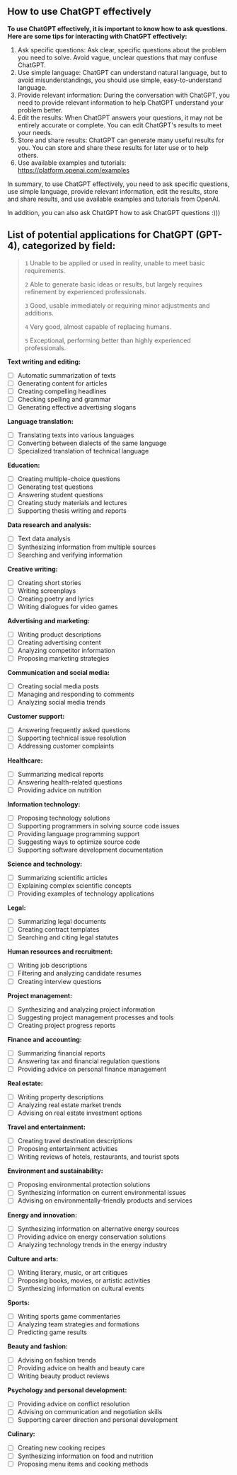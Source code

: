 ## **How to use ChatGPT effectively**

**To use ChatGPT effectively, it is important to know how to ask questions. Here are some tips for interacting with ChatGPT effectively:**

1. Ask specific questions: Ask clear, specific questions about the problem you need to solve. Avoid vague, unclear questions that may confuse ChatGPT.
2. Use simple language: ChatGPT can understand natural language, but to avoid misunderstandings, you should use simple, easy-to-understand language.
3. Provide relevant information: During the conversation with ChatGPT, you need to provide relevant information to help ChatGPT understand your problem better.
4. Edit the results: When ChatGPT answers your questions, it may not be entirely accurate or complete. You can edit ChatGPT's results to meet your needs.
5. Store and share results: ChatGPT can generate many useful results for you. You can store and share these results for later use or to help others.
6. Use available examples and tutorials: https://platform.openai.com/examples

In summary, to use ChatGPT effectively, you need to ask specific questions, use simple language, provide relevant information, edit the results, store and share results, and use available examples and tutorials from OpenAI.

In addition, you can also ask ChatGPT how to ask ChatGPT questions :)))

## List of potential applications for ChatGPT (GPT-4), categorized by field:

> `1` Unable to be applied or used in reality, unable to meet basic requirements.
>
> `2` Able to generate basic ideas or results, but largely requires refinement by experienced professionals.
>
> `3` Good, usable immediately or requiring minor adjustments and additions.
>
> `4` Very good, almost capable of replacing humans.
>
> `5` Exceptional, performing better than highly experienced professionals.
>
> 

**Text writing and editing:**

- [ ] Automatic summarization of texts
- [ ] Generating content for articles
- [ ] Creating compelling headlines
- [ ] Checking spelling and grammar
- [ ] Generating effective advertising slogans

**Language translation:**

- [ ] Translating texts into various languages
- [ ] Converting between dialects of the same language
- [ ] Specialized translation of technical language

**Education:**

- [ ] Creating multiple-choice questions
- [ ] Generating test questions
- [ ] Answering student questions
- [ ] Creating study materials and lectures
- [ ] Supporting thesis writing and reports

**Data research and analysis:**

- [ ] Text data analysis
- [ ] Synthesizing information from multiple sources
- [ ] Searching and verifying information

**Creative writing:**

- [ ] Creating short stories
- [ ] Writing screenplays
- [ ] Creating poetry and lyrics
- [ ] Writing dialogues for video games

**Advertising and marketing:**

- [ ] Writing product descriptions
- [ ] Creating advertising content
- [ ] Analyzing competitor information
- [ ] Proposing marketing strategies

**Communication and social media:**

- [ ] Creating social media posts
- [ ] Managing and responding to comments
- [ ] Analyzing social media trends

**Customer support:**

- [ ] Answering frequently asked questions
- [ ] Supporting technical issue resolution
- [ ] Addressing customer complaints

**Healthcare:**

- [ ] Summarizing medical reports
- [ ] Answering health-related questions
- [ ] Providing advice on nutrition

**Information technology:**

- [ ] Proposing technology solutions
- [ ] Supporting programmers in solving source code issues
- [ ] Providing language programming support
- [ ] Suggesting ways to optimize source code
- [ ] Supporting software development documentation

**Science and technology:**

- [ ] Summarizing scientific articles
- [ ] Explaining complex scientific concepts
- [ ] Providing examples of technology applications

**Legal:**

- [ ] Summarizing legal documents
- [ ] Creating contract templates
- [ ] Searching and citing legal statutes

**Human resources and recruitment:**

- [ ] Writing job descriptions
- [ ] Filtering and analyzing candidate resumes
- [ ] Creating interview questions

**Project management:**

- [ ] Synthesizing and analyzing project information
- [ ] Suggesting project management processes and tools
- [ ] Creating project progress reports

**Finance and accounting:**

- [ ] Summarizing financial reports
- [ ] Answering tax and financial regulation questions
- [ ] Providing advice on personal finance management

**Real estate:**

- [ ] Writing property descriptions
- [ ] Analyzing real estate market trends
- [ ] Advising on real estate investment options

**Travel and entertainment:**

- [ ] Creating travel destination descriptions
- [ ] Proposing entertainment activities
- [ ] Writing reviews of hotels, restaurants, and tourist spots

**Environment and sustainability:**

- [ ] Proposing environmental protection solutions
- [ ] Synthesizing information on current environmental issues
- [ ] Advising on environmentally-friendly products and services

**Energy and innovation:**

- [ ] Synthesizing information on alternative energy sources
- [ ] Providing advice on energy conservation solutions
- [ ] Analyzing technology trends in the energy industry

**Culture and arts:**

- [ ] Writing literary, music, or art critiques
- [ ] Proposing books, movies, or artistic activities
- [ ] Synthesizing information on cultural events

**Sports:**

- [ ] Writing sports game commentaries
- [ ] Analyzing team strategies and formations
- [ ] Predicting game results

**Beauty and fashion:**

- [ ] Advising on fashion trends
- [ ] Providing advice on health and beauty care
- [ ] Writing beauty product reviews

**Psychology and personal development:**

- [ ] Providing advice on conflict resolution
- [ ] Advising on communication and negotiation skills
- [ ] Supporting career direction and personal development

**Culinary:**

- [ ] Creating new cooking recipes
- [ ] Synthesizing information on food and nutrition
- [ ] Proposing menu items and cooking methods